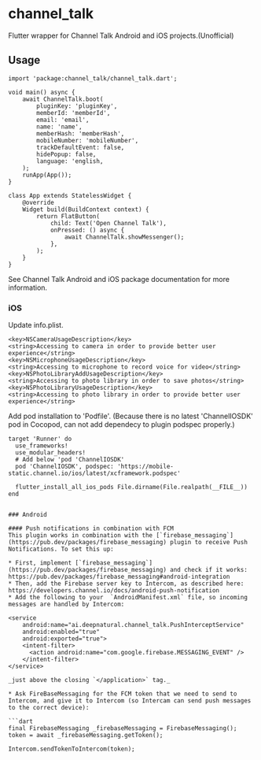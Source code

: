 # channel_talk

Flutter wrapper for Channel Talk Android and iOS projects.(Unofficial)

## Usage
```
import 'package:channel_talk/channel_talk.dart';

void main() async {
    await ChannelTalk.boot(
        pluginKey: 'pluginKey',
        memberId: 'memberId',
        email: 'email',
        name: 'name',
        memberHash: 'memberHash',
        mobileNumber: 'mobileNumber',
        trackDefaultEvent: false,
        hidePopup: false,
        language: 'english,
    );
    runApp(App());
}

class App extends StatelessWidget {
    @override
    Widget build(BuildContext context) {
        return FlatButton(
            child: Text('Open Channel Talk'),
            onPressed: () async {
                await ChannelTalk.showMessenger();
            },
        );
    }
}

```

See Channel Talk Android and iOS package documentation for more information.

### iOS

Update info.plist.
```
<key>NSCameraUsageDescription</key>
<string>Accessing to camera in order to provide better user experience</string>
<key>NSMicrophoneUsageDescription</key>
<string>Accessing to microphone to record voice for video</string>
<key>NSPhotoLibraryAddUsageDescription</key>
<string>Accessing to photo library in order to save photos</string>
<key>NSPhotoLibraryUsageDescription</key>
<string>Accessing to photo library in order to provide better user experience</string>
```

Add pod installation to 'Podfile'.
(Because there is no latest 'ChannelIOSDK' pod in Cocopod, can not add dependecy to plugin podspec properly.)
```
target 'Runner' do
  use_frameworks!
  use_modular_headers!
  # Add below 'pod 'ChannelIOSDK'
  pod 'ChannelIOSDK', podspec: 'https://mobile-static.channel.io/ios/latest/xcframework.podspec'

  flutter_install_all_ios_pods File.dirname(File.realpath(__FILE__))
end


### Android

#### Push notifications in combination with FCM
This plugin works in combination with the [`firebase_messaging`](https://pub.dev/packages/firebase_messaging) plugin to receive Push Notifications. To set this up:

* First, implement [`firebase_messaging`](https://pub.dev/packages/firebase_messaging) and check if it works: https://pub.dev/packages/firebase_messaging#android-integration
* Then, add the Firebase server key to Intercom, as described here: https://developers.channel.io/docs/android-push-notification
* Add the following to your  `AndroidManifest.xml` file, so incoming messages are handled by Intercom:

```
    <service
        android:name="ai.deepnatural.channel_talk.PushInterceptService"
        android:enabled="true"
        android:exported="true">
        <intent-filter>
          <action android:name="com.google.firebase.MESSAGING_EVENT" />
        </intent-filter>
    </service>
```
_just above the closing `</application>` tag._

* Ask FireBaseMessaging for the FCM token that we need to send to Intercom, and give it to Intercom (so Intercam can send push messages to the correct device):

```dart
final FirebaseMessaging _firebaseMessaging = FirebaseMessaging();
token = await _firebaseMessaging.getToken();

Intercom.sendTokenToIntercom(token);
```
